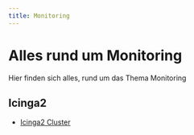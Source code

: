 ```yaml
---
title: Monitoring
---
```


# Alles rund um Monitoring
Hier finden sich alles, rund um das Thema Monitoring

## Icinga2

* [Icinga2 Cluster](icinga2_cluster)

